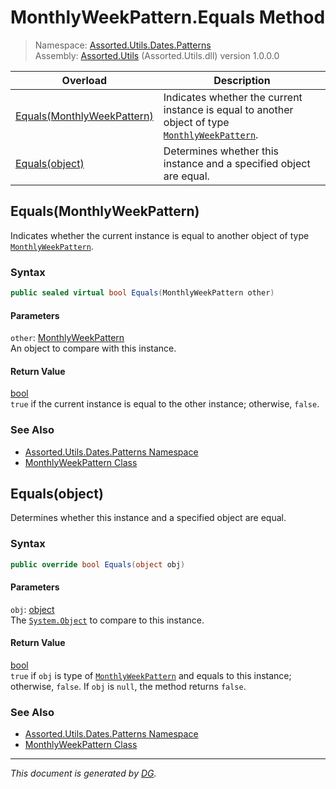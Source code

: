 ﻿# MonthlyWeekPattern.Equals Method

> Namespace: [Assorted.Utils.Dates.Patterns](_toc.Assorted.Utils.md#Assorted.Utils.Dates.Patterns%20Namespace)\
> Assembly: [Assorted.Utils](_toc.Assorted.Utils.md) (Assorted.Utils.dll) version 1.0.0.0

Overload | Description
--- | ---
[Equals(MonthlyWeekPattern)](Assorted.Utils.Dates.Patterns.MonthlyWeekPattern.Equals.md#Equals%28MonthlyWeekPattern%29) | Indicates whether the current instance is equal to another object of type [`MonthlyWeekPattern`](Assorted.Utils.Dates.Patterns.MonthlyWeekPattern.md).
[Equals(object)](Assorted.Utils.Dates.Patterns.MonthlyWeekPattern.Equals.md#Equals%28object%29) | Determines whether this instance and a specified object are equal.

## Equals(MonthlyWeekPattern)

Indicates whether the current instance is equal to another object of type [`MonthlyWeekPattern`](Assorted.Utils.Dates.Patterns.MonthlyWeekPattern.md).

### Syntax

```csharp
public sealed virtual bool Equals(MonthlyWeekPattern other)
```

#### Parameters

`other`: [MonthlyWeekPattern](Assorted.Utils.Dates.Patterns.MonthlyWeekPattern.md)\
An object to compare with this instance.

#### Return Value

[bool](https://docs.microsoft.com/en-us/dotnet/api/system.boolean)\
`true` if the current instance is equal to the other instance; otherwise, `false`.

### See Also

- [Assorted.Utils.Dates.Patterns Namespace](_toc.Assorted.Utils.md#Assorted.Utils.Dates.Patterns%20Namespace)
- [MonthlyWeekPattern Class](Assorted.Utils.Dates.Patterns.MonthlyWeekPattern.md)

## Equals(object)

Determines whether this instance and a specified object are equal.

### Syntax

```csharp
public override bool Equals(object obj)
```

#### Parameters

`obj`: [object](https://docs.microsoft.com/en-us/dotnet/api/system.object)\
The [`System.Object`](https://docs.microsoft.com/en-us/dotnet/api/system.object) to compare to this instance.

#### Return Value

[bool](https://docs.microsoft.com/en-us/dotnet/api/system.boolean)\
`true` if `obj` is type of [`MonthlyWeekPattern`](Assorted.Utils.Dates.Patterns.MonthlyWeekPattern.md) and equals to this instance; otherwise, `false`. If `obj` is `null`, the method returns `false`.

### See Also

- [Assorted.Utils.Dates.Patterns Namespace](_toc.Assorted.Utils.md#Assorted.Utils.Dates.Patterns%20Namespace)
- [MonthlyWeekPattern Class](Assorted.Utils.Dates.Patterns.MonthlyWeekPattern.md)

---

_This document is generated by [DG](https://github.com/Khojasteh/dg)._
